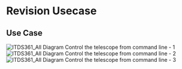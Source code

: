 # Revision Usecase
## Use Case
![ITDS361_All Diagram Control the telescope from command line - 1](https://github.com/user-attachments/assets/b3e69aae-d23f-445f-bbdc-34673506e64e)
![ITDS361_All Diagram Control the telescope from command line - 2](https://github.com/user-attachments/assets/c5cfaf1a-e343-4d87-89b7-e214179442c0)
![ITDS361_All Diagram Control the telescope from command line - 3](https://github.com/user-attachments/assets/b2b7891b-ba2e-403f-b98e-2e79a7543999)
